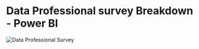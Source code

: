 # Data Professional survey Breakdown - Power BI
![Data Professional Survey](https://github.com/Marta85/Data-Sources/assets/26665094/1b04af4b-798c-4d43-af2c-f9657e990e6b)
